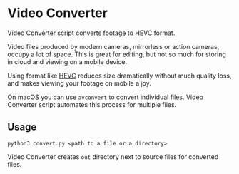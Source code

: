# Video Converter

Video Converter script converts footage to HEVC format.

Video files produced by modern cameras, mirrorless or action cameras, occupy a lot of space. This is great for editing, but not so much for storing in cloud and viewing on a mobile device.

Using format like [HEVC](https://en.wikipedia.org/wiki/High_Efficiency_Video_Coding) reduces size dramatically without much quality loss, and makes viewing your footage on mobile a joy.

On macOS you can use `avconvert` to convert individual files. Video Converter script automates this process for multiple files.

## Usage

```
python3 convert.py <path to a file or a directory>
```

Video Converter creates `out` directory next to source files for converted files.
